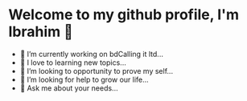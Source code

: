# Welcome to my github profile, I'm Ibrahim 👋

- 🔭 I’m currently working on bdCalling it ltd...
- 🌱 I love to learning new topics...
- 👯 I’m looking to opportunity to prove my self...
- 🤔 I’m looking for help to grow our life...
- 💬 Ask me about your needs...

